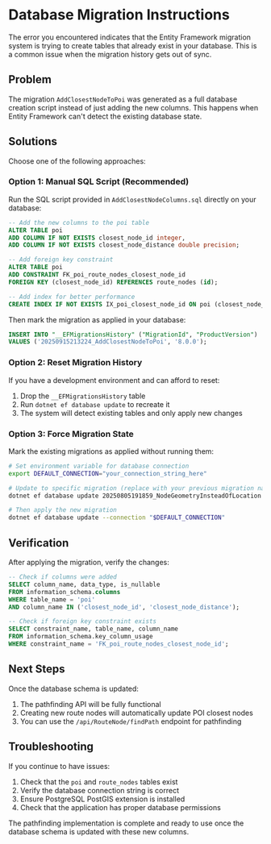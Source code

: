 # Database Migration Instructions

The error you encountered indicates that the Entity Framework migration system is trying to create tables that already exist in your database. This is a common issue when the migration history gets out of sync.

## Problem

The migration `AddClosestNodeToPoi` was generated as a full database creation script instead of just adding the new columns. This happens when Entity Framework can't detect the existing database state.

## Solutions

Choose one of the following approaches:

### Option 1: Manual SQL Script (Recommended)

Run the SQL script provided in `AddClosestNodeColumns.sql` directly on your database:

```sql
-- Add the new columns to the poi table
ALTER TABLE poi 
ADD COLUMN IF NOT EXISTS closest_node_id integer,
ADD COLUMN IF NOT EXISTS closest_node_distance double precision;

-- Add foreign key constraint
ALTER TABLE poi 
ADD CONSTRAINT FK_poi_route_nodes_closest_node_id 
FOREIGN KEY (closest_node_id) REFERENCES route_nodes (id);

-- Add index for better performance
CREATE INDEX IF NOT EXISTS IX_poi_closest_node_id ON poi (closest_node_id);
```

Then mark the migration as applied in your database:

```sql
INSERT INTO "__EFMigrationsHistory" ("MigrationId", "ProductVersion") 
VALUES ('20250915213224_AddClosestNodeToPoi', '8.0.0');
```

### Option 2: Reset Migration History

If you have a development environment and can afford to reset:

1. Drop the `__EFMigrationsHistory` table
2. Run `dotnet ef database update` to recreate it
3. The system will detect existing tables and only apply new changes

### Option 3: Force Migration State

Mark the existing migrations as applied without running them:

```bash
# Set environment variable for database connection
export DEFAULT_CONNECTION="your_connection_string_here"

# Update to specific migration (replace with your previous migration name)
dotnet ef database update 20250805191859_NodeGeometryInsteadOfLocation --connection "$DEFAULT_CONNECTION"

# Then apply the new migration
dotnet ef database update --connection "$DEFAULT_CONNECTION"
```

## Verification

After applying the migration, verify the changes:

```sql
-- Check if columns were added
SELECT column_name, data_type, is_nullable 
FROM information_schema.columns 
WHERE table_name = 'poi' 
AND column_name IN ('closest_node_id', 'closest_node_distance');

-- Check if foreign key constraint exists
SELECT constraint_name, table_name, column_name 
FROM information_schema.key_column_usage 
WHERE constraint_name = 'FK_poi_route_nodes_closest_node_id';
```

## Next Steps

Once the database schema is updated:

1. The pathfinding API will be fully functional
2. Creating new route nodes will automatically update POI closest nodes
3. You can use the `/api/RouteNode/findPath` endpoint for pathfinding

## Troubleshooting

If you continue to have issues:

1. Check that the `poi` and `route_nodes` tables exist
2. Verify the database connection string is correct
3. Ensure PostgreSQL PostGIS extension is installed
4. Check that the application has proper database permissions

The pathfinding implementation is complete and ready to use once the database schema is updated with these new columns.